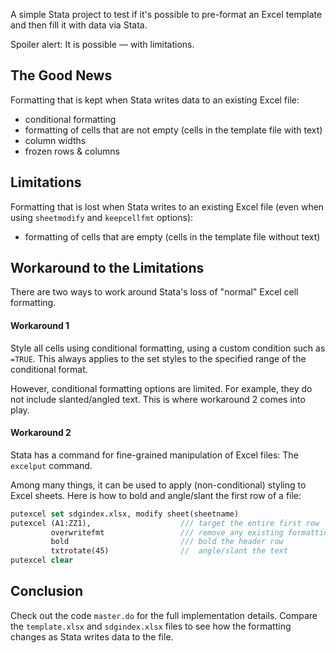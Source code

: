 A simple Stata project to test if it's possible to pre-format an Excel template
and then fill it with data via Stata.

Spoiler alert: It is possible — with limitations.


## The Good News

Formatting that is kept when Stata writes data to an existing Excel file:

- conditional formatting
- formatting of cells that are not empty (cells in the template file with text)
- column widths
- frozen rows & columns


## Limitations

Formatting that is lost when Stata writes to an existing Excel file (even when using `sheetmodify` and `keepcellfmt` options):

- formatting of cells that are empty (cells in the template file without text)

## Workaround to the Limitations

There are two ways to work around Stata's loss of "normal" Excel cell formatting.

#### Workaround 1

Style all cells using conditional formatting, using a custom condition such as
`=TRUE`. This always applies to the set styles to the specified range of the
conditional format.

However, conditional formatting options are limited.
For example, they do not include slanted/angled text. This is where
workaround 2 comes into play.

#### Workaround 2

Stata has a command for fine-grained manipulation of Excel files:
The `excelput` command.

Among many things, it can be used to apply (non-conditional) styling to Excel sheets. Here is how to bold and angle/slant the first row of a file:

```stata
putexcel set sdgindex.xlsx, modify sheet(sheetname)
putexcel (A1:ZZ1),                    /// target the entire first row
         overwritefmt                 /// remove any existing formatting
         bold                         /// bold the header row
         txtrotate(45)                //  angle/slant the text
putexcel clear
```


## Conclusion

Check out the code `master.do` for the full implementation details. Compare the
`template.xlsx` and `sdgindex.xlsx` files to see how the formatting changes
as Stata writes data to the file.
